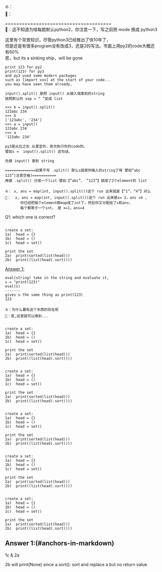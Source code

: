 
⛵️：  
🌝：   

======================================     
🌝：这不知道为啥每题默认python2，你注意一下，写之前把 mode 换成 python3      
       
 这里有个背景知识，尽管python3已经推出了快10年了，   
 但是还是有很多program没有改成3，还是2的写法。市面上用py2的code大概还有60%     
 恩，but its a sinking ship，will be gone

```
print 123 for py2       
print(123) for py3      
and py3 used some modern packages 
such as [import xxx] at the start of your code... 
you may have seen them already, 
```
```
input().split() 是把 input() 从输入端拿到的string 
按照默认的 sep = “ ”变成 list

>>> b = input().split()
123abc 234
>>> b
['123abc', '234']
>>> a = input()
123abc 234
>>> a
'123abc 234'
```

```
py3是从左之右 从里至外，依次执行你的code的。
譬如s =  input().split() 这句话，

先做 input() 拿到 string

==============如果不写 .split() 那么s就是你输入的string了呀 譬如“abc  123”(注意空格)===========
再做 .split() 分成一个list 譬如【“abc”， “123”】就成了2个element的 list
```

```
⛵️： x, ans = map(int, input().split())这个 run 出来就是【“1”，“4”】对么 
🌝：  x, ans = map(int, input().split())这个 run 出来是x= 1，ans =4 ,
       你已经把每个element都map成了int了，然后你又分配给了x和ans，
       每个都等于一个int， 是 x=1，ans=4
```

Q1: which one is correct?
```

create a set:
1a)  head = {}
1b)  head = ()
1c)  head = set()

print the set
2a)  print(sorted(list(head)))
2b)  print((list(head).sort()))
```





[Answer 1:](#anchors-in-markdown)



```
eval(string) take in the string and evaluate it,
s = "print(123)"
eval(s)
-------
gives u the same thing as print(123)
123

⛵️：为什么要有这个东西的存在呢
🌝：恩,这里就可以用到...
```
```

create a set:
1a)  head = {}
1b)  head = ()
1c)  head = set()

print the set
2a)  print(sorted(list(head)))
2b)  print((list(head).sort()))
```
```

create a set:
1a)  head = {}
1b)  head = ()
1c)  head = set()

print the set
2a)  print(sorted(list(head)))
2b)  print((list(head).sort()))
```
```

create a set:
1a)  head = {}
1b)  head = ()
1c)  head = set()

print the set
2a)  print(sorted(list(head)))
2b)  print((list(head).sort()))
```
```

create a set:
1a)  head = {}
1b)  head = ()
1c)  head = set()

print the set
2a)  print(sorted(list(head)))
2b)  print((list(head).sort()))
```
```

create a set:
1a)  head = {}
1b)  head = ()
1c)  head = set()

print the set
2a)  print(sorted(list(head)))
2b)  print((list(head).sort()))
```







Answer 1:(#anchors-in-markdown)
---------------
1c & 2a

2b will print(None) 
since a.sort(): sort and replace a but no return value


